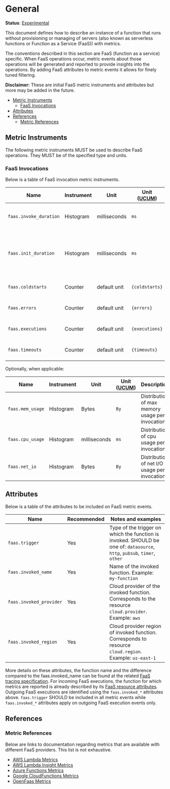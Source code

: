 # General

**Status**: [Experimental](../../document-status.md)

This document defines how to describe an instance of a function that runs without provisioning
or managing of servers (also known as serverless functions or Function as a Service (FaaS)) with metrics.

The conventions described in this section are FaaS (function as a service) specific. When FaaS operations occur,
metric events about those operations will be generated and reported to provide insights into the
operations. By adding FaaS attributes to metric events it allows for finely tuned filtering.

**Disclaimer:** These are initial FaaS metric instruments and attributes but more may be added in the future.

<!-- Re-generate TOC with `markdown-toc --no-first-h1 -i` -->

<!-- toc -->

- [Metric Instruments](#metric-instruments)
  * [FaaS Invocations](#faas-invocations)
- [Attributes](#attributes)
- [References](#references)
  * [Metric References](#metric-references)

<!-- tocstop -->

## Metric Instruments

The following metric instruments MUST be used to describe FaaS operations. They MUST be of the specified
type and units.

### FaaS Invocations

Below is a table of FaaS invocation metric instruments.

| Name                   | Instrument | Unit         | Unit ([UCUM](README.md#instrument-units)) | Description                                                                  |
|------------------------|------------|--------------|-------------------------------------------|------------------------------------------------------------------------------|
| `faas.invoke_duration` | Histogram  | milliseconds | `ms`                                      | Measures the duration of the invocation                                      |
| `faas.init_duration`   | Histogram  | milliseconds | `ms`                                      | Measures the duration of the function's initialization, such as a cold start |
| `faas.coldstarts`      | Counter    | default unit | `{coldstarts}`                            | Number of invocation cold starts.                                            |
| `faas.errors`          | Counter    | default unit | `{errors}`                                | Number of invocation errors.                                                 |
| `faas.executions`      | Counter    | default unit | `{executions}`                            | Number of successful invocations.                                            |
| `faas.timeouts`        | Counter    | default unit | `{timeouts}`                              | Number of invocation timeouts.                                               |

Optionally, when applicable:

| Name             | Instrument | Unit         | Unit ([UCUM](README.md#instrument-units)) | Description                                     |
|------------------|------------|--------------|-------------------------------------------|-------------------------------------------------|
| `faas.mem_usage` | Histogram  | Bytes        | `By`                                      | Distribution of max memory usage per invocation |
| `faas.cpu_usage` | Histogram  | milliseconds | `ms`                                      | Distribution of cpu usage per invocation        |
| `faas.net_io`    | Histogram  | Bytes        | `By`                                      | Distribution of net I/O usage per invocation    |

## Attributes

Below is a table of the attributes to be included on FaaS metric events.

| Name                    | Recommended | Notes and examples                                                                                                       |
|-------------------------|-------------|--------------------------------------------------------------------------------------------------------------------------|
| `faas.trigger`          | Yes         | Type of the trigger on which the function is invoked. SHOULD be one of: `datasource`, `http`, `pubsub`, `timer`, `other` |
| `faas.invoked_name`     | Yes         | Name of the invoked function. Example: `my-function`                                                                     |
| `faas.invoked_provider` | Yes         | Cloud provider of the invoked function. Corresponds to the resource `cloud.provider`. Example: `aws`                     |
| `faas.invoked_region`   | Yes         | Cloud provider region of invoked function. Corresponds to resource `cloud.region`. Example: `us-east-1`                  |

More details on these attributes, the function name and the difference compared to the faas.invoked_name can be found at the related [FaaS tracing specification](../../trace/semantic_conventions/faas.md).
For incoming FaaS executions, the function for which metrics are reported is already described by its [FaaS resource attributes](../../resource/semantic_conventions/faas.md).
Outgoing FaaS executions are identified using the `faas.invoked_*` attributes above.
`faas.trigger` SHOULD be included in all metric events while `faas.invoked_*` attributes apply on outgoing FaaS execution events only.

## References

### Metric References

Below are links to documentation regarding metrics that are available with different
FaaS providers. This list is not exhaustive.

* [AWS Lambda Metrics](https://docs.aws.amazon.com/lambda/latest/dg/monitoring-metrics.html)
* [AWS Lambda Insight Metrics](https://docs.aws.amazon.com/AmazonCloudWatch/latest/monitoring/Lambda-Insights-metrics.html)
* [Azure Functions Metrics](https://docs.microsoft.com/azure/azure-monitor/platform/metrics-supported)
* [Google CloudFunctions Metrics](https://cloud.google.com/monitoring/api/metrics_gcp#gcp-cloudfunctions)
* [OpenFaas Metrics](https://docs.openfaas.com/architecture/metrics/)
